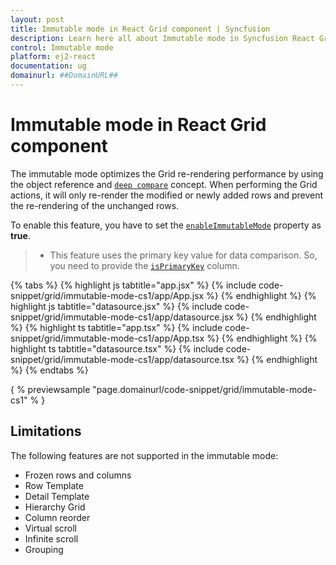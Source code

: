 ```yaml
---
layout: post
title: Immutable mode in React Grid component | Syncfusion
description: Learn here all about Immutable mode in Syncfusion React Grid component of Syncfusion Essential JS 2 and more.
control: Immutable mode 
platform: ej2-react
documentation: ug
domainurl: ##DomainURL##
---
```


# Immutable mode in React Grid component

The immutable mode optimizes the Grid re-rendering performance by using the object reference and [`deep compare`](https://dmitripavlutin.com/how-to-compare-objects-in-javascript/#4-deep-equality) concept. When performing the Grid actions, it will only re-render the modified or newly added rows and prevent the re-rendering of the unchanged rows.

To enable this feature, you have to set the [`enableImmutableMode`](https://ej2.syncfusion.com/angular/documentation/api/grid/#enableImmutableMode) property as **true**.

>* This feature uses the primary key value for data comparison. So, you need to provide the [`isPrimaryKey`](https://ej2.syncfusion.com/angular/documentation/api/grid/column/#isprimarykey) column.

{% tabs %}
{% highlight js tabtitle="app.jsx" %}
{% include code-snippet/grid/immutable-mode-cs1/app/App.jsx %}
{% endhighlight %}
{% highlight js tabtitle="datasource.jsx" %}
{% include code-snippet/grid/immutable-mode-cs1/app/datasource.jsx %}
{% endhighlight %}
{% highlight ts tabtitle="app.tsx" %}
{% include code-snippet/grid/immutable-mode-cs1/app/App.tsx %}
{% endhighlight %}
{% highlight ts tabtitle="datasource.tsx" %}
{% include code-snippet/grid/immutable-mode-cs1/app/datasource.tsx %}
{% endhighlight %}
{% endtabs %}

{ % previewsample "page.domainurl/code-snippet/grid/immutable-mode-cs1" % }

## Limitations

The following features are not supported in the immutable mode:

* Frozen rows and columns
* Row Template
* Detail Template
* Hierarchy Grid
* Column reorder
* Virtual scroll
* Infinite scroll
* Grouping
